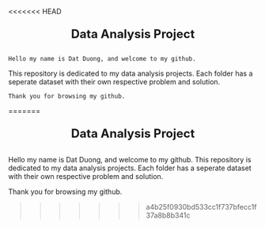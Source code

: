 <<<<<<< HEAD
<font size="5">**<h3 style="text-align: center;">Data Analysis Project</h3>**</font>
##

    Hello my name is Dat Duong, and welcome to my github.
This repository is dedicated to my data analysis projects.
Each folder has a seperate dataset with their own respective problem
and solution.

    Thank you for browsing my github.








=======
<font size="5">**<h3 style="text-align: center;">Data Analysis Project</h3>**</font>
##

Hello my name is Dat Duong, and welcome to my github.
This repository is dedicated to my data analysis projects.
Each folder has a seperate dataset with their own respective problem
and solution.

Thank you for browsing my github.








>>>>>>> a4b25f0930bd533cc1f737bfecc1f37a8b8b341c
